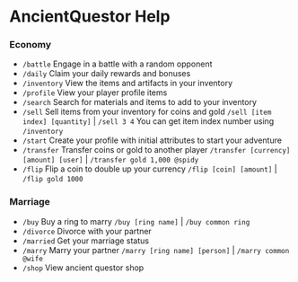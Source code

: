 # AncientQuestor Help

### Economy
- ```/battle``` Engage in a battle with a random opponent
- ```/daily``` Claim your daily rewards and bonuses
- ```/inventory``` View the items and artifacts in your inventory
- ```/profile``` View your player profile items
- ```/search``` Search for materials and items to add to your inventory
- ```/sell``` Sell items from your inventory for coins and gold
  ```/sell [item index] [quantity]``` | ```/sell 3 4```
  You can get item index number using ```/inventory```
- ```/start``` Create your profile with initial attributes to start your adventure
- ```/transfer``` Transfer coins or gold to another player
  ```/transfer [currency] [amount] [user]``` | ```/transfer gold 1,000 @spidy```
- ```/flip``` Flip a coin to double up your currency
  ```/flip [coin] [amount]``` | ```/flip gold 1000```

  

### Marriage
- ```/buy``` Buy a ring to marry
  ```/buy [ring name]``` | ```/buy common ring```
- ```/divorce``` Divorce with your partner
- ```/married``` Get your marriage status
- ```/marry``` Marry your partner
  ```/marry [ring name] [person]``` | ```/marry common @wife```
- ```/shop``` View ancient questor shop
